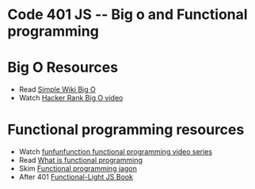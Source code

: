 Code 401 JS -- Big o and Functional programming
===============================================

# Big O Resources
* Read [Simple Wiki Big O] 
* Watch [Hacker Rank Big O video]


# Functional programming resources
* Watch [funfunfunction functional programming video series]
* Read [What is functional programming]
* Skim [Functional programming jagon] 
* After 401 [Functional-Light JS Book]

[Simple Wiki Big O]: https://simple.wikipedia.org/wiki/Big_O_notation
[Hacker Rank Big O video]: https://www.youtube.com/watch?v=v4cd1O4zkGw
[Funfunfunction functional programming video series]: https://www.youtube.com/playlist?list=PL0zVEGEvSaeEd9hlmCXrk5yUyqUag-n84
[Functional programming jagon]: https://github.com/hemanth/functional-programming-jargon#functional-programming-jargon
[What is functional programming]: http://blog.jenkster.com/2015/12/what-is-functional-programming.html
[Functional-Light JS Book]: https://github.com/getify/Functional-Light-JS
